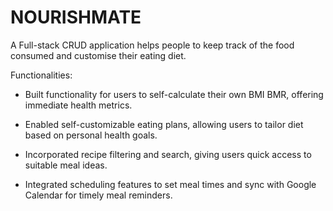 

# NOURISHMATE

A Full-stack CRUD application helps people to keep track of the food consumed and customise their eating diet.


Functionalities:

* Built functionality for users to self-calculate their own BMI BMR, offering immediate health metrics.
  
* Enabled self-customizable eating plans, allowing users to tailor diet based on personal health goals.
  
* Incorporated recipe filtering and search, giving users quick access to suitable meal ideas.
  
* Integrated scheduling features to set meal times and sync with Google Calendar for timely meal reminders.
